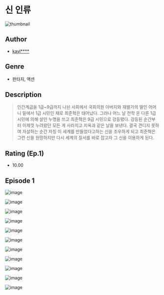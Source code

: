 # 신 인류
![thumbnail](https://image-comic.pstatic.net/user_contents_data/challenge_comic/2023/05/25/329657/upload_3618984465107346993_480x623.jpeg)

## Author
- [kayl****](https://comic.naver.com/artistTitle?id=329657)

## Genre
- 판타지, 액션

## Description
> 인간계급을 1급~9급까지 나뉜 사회에서 국회의원 아버지와 재벌가의 딸인 어머니 밑에서 1급 시민인 채로 최준혁은 태어났다. 그러나 어느 날 전학 온 다른 1급 시민에 의해 살인 누명을 쓰고 최준혁은 9급 시민으로 강등됐다. 강등된 순간부터 이제껏 누려왔던 모든 게 사라지고 지옥과 같은 날을 보낸다. 결국 견디지 못하여 자살하는 순간 자칭 이 세계를 만들었다고하는 신을 조우하게 되고 최준혁은 그런 신을 원망하지만 다시 세계의 질서를 바로 잡고자 그 신을 이용하게 된다.


## Rating (Ep.1)
- 10.00

## Episode 1
![image](https://image-comic.pstatic.net/user_contents_data/challenge_comic/2023/05/25/329657/upload_4050198649066840629.jpeg)

![image](https://image-comic.pstatic.net/user_contents_data/challenge_comic/2023/05/25/329657/upload_7004053318756688481.jpeg)

![image](https://image-comic.pstatic.net/user_contents_data/challenge_comic/2023/05/25/329657/upload_3486459224113885539.jpeg)

![image](https://image-comic.pstatic.net/user_contents_data/challenge_comic/2023/05/25/329657/upload_3689911760353310054.jpeg)

![image](https://image-comic.pstatic.net/user_contents_data/challenge_comic/2023/05/25/329657/upload_3688506610293420644.jpeg)

![image](https://image-comic.pstatic.net/user_contents_data/challenge_comic/2023/05/25/329657/upload_3486974018793650484.jpeg)

![image](https://image-comic.pstatic.net/user_contents_data/challenge_comic/2023/05/25/329657/upload_7233404632522961201.jpeg)

![image](https://image-comic.pstatic.net/user_contents_data/challenge_comic/2023/05/25/329657/upload_3558796124878103859.jpeg)

![image](https://image-comic.pstatic.net/user_contents_data/challenge_comic/2023/05/25/329657/upload_3774404826670183269.jpeg)

![image](https://image-comic.pstatic.net/user_contents_data/challenge_comic/2023/05/25/329657/upload_4063766608860295270.jpeg)

![image](https://image-comic.pstatic.net/user_contents_data/challenge_comic/2023/05/25/329657/upload_3918753124163204963.jpeg)
